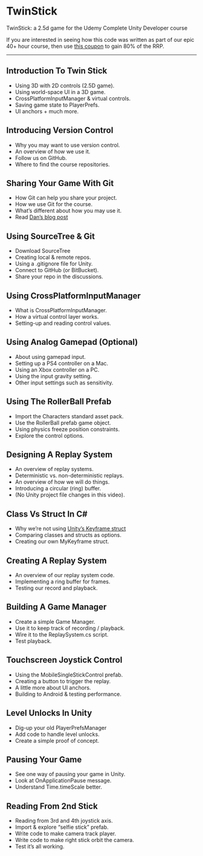 # TwinStick
TwinStick: a 2.5d game for the Udemy Complete Unity Developer course

If you are interested in seeing how this code was written as part of our epic 40+ hour course, then use [this coupon](https://www.udemy.com/unitycourse/?couponCode=GitHubDiscount) to gain 80% of the RRP.

---

## Introduction To Twin Stick
* Using 3D with 2D controls (2.5D game).
* Using world-space UI in a 3D game.
* CrossPlatformInputManager & virtual controls.
* Saving game state to PlayerPrefs.
* UI anchors + much more.

## Introducing Version Control
* Why you may want to use version control.
* An overview of how we use it.
* Follow us on GitHub.
* Where to find the course repositories.

## Sharing Your Game With Git
* How Git can help you share your project.
* How we use Git for the course.
* What’s different about how you may use it.
* Read [Dan’s blog post](http://leereilly.net/2012/11/29/hosting-games-on-github.html)

## Using SourceTree & Git
* Download SourceTree
* Creating local & remote repos.
* Using a .gitignore file for Unity.
* Connect to GitHub (or BitBucket).
* Share your repo in the discussions.

## Using CrossPlatformInputManager
* What is CrossPlatformInputManager.
* How a virtual control layer works.
* Setting-up and reading control values.

## Using Analog Gamepad (Optional)
* About using gamepad input.
* Setting up a PS4 controller on a Mac.
* Using an Xbox controller on a PC.
* Using the input gravity setting.
* Other input settings such as sensitivity.

## Using The RollerBall Prefab
* Import the Characters standard asset pack.
* Use the RollerBall prefab game object.
* Using physics freeze position constraints.
* Explore the control options.

## Designing A Replay System
* An overview of replay systems.
* Deterministic vs. non-deterministic replays.
* An overview of how we will do things.
* Introducing a circular (ring) buffer.
* (No Unity project file changes in this video).

## Class Vs Struct In C#
* Why we’re not using [Unity’s Keyframe struct](http://docs.unity3d.com/ScriptReference/Keyframe.html)
* Comparing classes and structs as options.
* Creating our own MyKeyframe struct.

## Creating A Replay System
* An overview of our replay system code.
* Implementing a ring buffer for frames.
* Testing our record and playback.

## Building A Game Manager
* Create a simple Game Manager.
* Use it to keep track of recording / playback.
* Wire it to the ReplaySystem.cs script.
* Test playback.

## Touchscreen Joystick Control
* Using the MobileSingleStickControl prefab.
* Creating a button to trigger the replay.
* A little more about UI anchors.
* Building to Android & testing performance.

## Level Unlocks In Unity
* Dig-up your old PlayerPrefsManager
* Add code to handle level unlocks.
* Create a simple proof of concept.

## Pausing Your Game
* See one way of pausing your game in Unity.
* Look at OnApplicationPause message.
* Understand Time.timeScale better.

## Reading From 2nd Stick
* Reading from 3rd and 4th joystick axis.
* Import & explore “selfie stick” prefab.
* Write code to make camera track player.
* Write code to make right stick orbit the camera.
* Test it’s all working.
